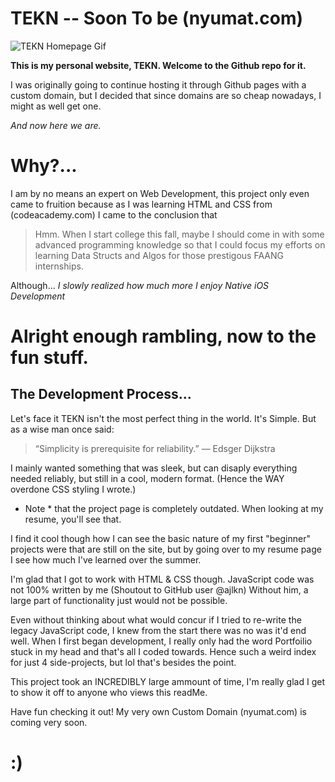 # TEKN -- Soon To be (nyumat.com)

![TEKN Homepage Gif](TEKN-demo.gif)

**This is my personal website, TEKN. Welcome to the Github repo for it.**

I was originally going to continue hosting it through Github pages with a custom domain, but I decided that since domains are so cheap nowadays, I might as well get one.

*And now here we are.*

# Why?...

I am by no means an expert on Web Development, this project only even came to fruition because as I was learning HTML and CSS from (codeacademy.com) I came to the conclusion that

> Hmm. When I  start college this fall, maybe I should come in with some advanced programming knowledge so that I could focus my efforts on learning Data Structs and Algos for those prestigous FAANG internships. 

Although... *I slowly realized how much more I enjoy Native iOS Development*


# Alright enough rambling, now to the fun stuff.
## The Development Process...

Let's face it TEKN isn't the most perfect thing in the world. It's Simple. But as a wise man once said:

> “Simplicity is prerequisite for reliability.” — Edsger Dijkstra 

I mainly wanted something that was sleek, but can disaply everything needed reliably, but still in a cool, modern format. (Hence the WAY overdone CSS styling I wrote.)

* Note * that the project page is completely outdated. When looking at my resume, you'll see that.

I find it cool though how I can see the basic nature of my first "beginner" projects were that are still on the site, but by going over to my resume page I see how much I've learned over the summer.

I'm glad that I got to work with HTML & CSS though. JavaScript code was not 100% written by me (Shoutout to GitHub user @ajlkn) Without him, a large part of functionality just would not  be possible.

Even without thinking about what would concur if I tried to re-write the legacy JavaScript code, I knew from the start there was no was it'd end well. When I first began development, I really only had the word Portfoilio stuck in my head and that's all I coded towards. Hence such a weird index for just 4 side-projects, but lol that's besides the point. 

This project took an INCREDIBLY large ammount of time, I'm really glad I get to show it off to anyone who views this readMe.

Have fun checking it out! My very own Custom Domain (nyumat.com) is coming very soon. 

# :)

